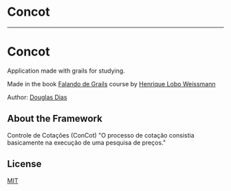 <p align="center">
   <h1>Concot</h1>
</p>

-----------------

# Concot

Application made with grails for studying.

Made in the book [Falando de Grails](https://www.devpleno.com/) course by [Henrique Lobo Weissmann](https://github.com/loboweissmann)

Author: [Douglas Dias](https://github.com/douglasjava)

## About the Framework ##

Controle de Cotações (ConCot) "O processo de cotação consistia basicamente na execução de uma pesquisa de preços."

## License ##

[MIT](LICENSE)